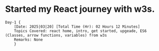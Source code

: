 # Started my React journey with w3s.
    
    Day-1 {
        [Date: 2025|03|20] [Total Time (Hr): 02 Hours 12 Minutes]
        Topics Covered: react home, intro, get started, upgeade, ES6 (Classes, arrow functions, variables) from w3s
        Remarks: None
        }